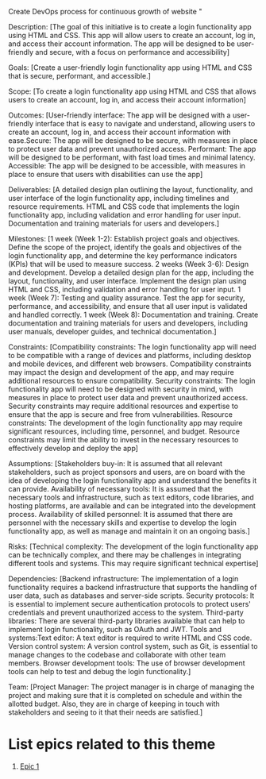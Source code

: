 Create DevOps process for continuous growth of website "

Description: [The goal of this initiative is to create a login functionality app using HTML and CSS. This app will allow users to create an account, log in, and access their account information. The app will be designed to be user-friendly and secure, with a focus on performance and accessibility]

Goals: [Create a user-friendly login functionality app using HTML and CSS that is secure, performant, and accessible.]

Scope: [To create a login functionality app using HTML and CSS that allows users to create an account, log in, and access their account information]

Outcomes: [User-friendly interface: The app will be designed with a user-friendly interface that is easy to navigate and understand, allowing users to create an account, log in, and access their account information with ease.Secure: The app will be designed to be secure, with measures in place to protect user data and prevent unauthorized access.
Performant: The app will be designed to be performant, with fast load times and minimal latency.
Accessible: The app will be designed to be accessible, with measures in place to ensure that users with disabilities can use the app]

Deliverables: [A detailed design plan outlining the layout, functionality, and user interface of the login functionality app, including timelines and resource requirements.
HTML and CSS code that implements the login functionality app, including validation and error handling for user input.
Documentation and training materials for users and developers.]

Milestones: [1 week (Week 1-2): Establish project goals and objectives. Define the scope of the project, identify the goals and objectives of the login functionality app, and determine the key performance indicators (KPIs) that will be used to measure success.
2 weeks (Week 3-6): Design and development. Develop a detailed design plan for the app, including the layout, functionality, and user interface. Implement the design plan using HTML and CSS, including validation and error handling for user input.
1 week (Week 7): Testing and quality assurance. Test the app for security, performance, and accessibility, and ensure that all user input is validated and handled correctly.
1 week (Week 8): Documentation and training. Create documentation and training materials for users and developers, including user manuals, developer guides, and technical documentation.]

Constraints: [Compatibility constraints: The login functionality app will need to be compatible with a range of devices and platforms, including desktop and mobile devices, and different web browsers. Compatibility constraints may impact the design and development of the app, and may require additional resources to ensure compatibility.
Security constraints: The login functionality app will need to be designed with security in mind, with measures in place to protect user data and prevent unauthorized access. Security constraints may require additional resources and expertise to ensure that the app is secure and free from vulnerabilities.
Resource constraints: The development of the login functionality app may require significant resources, including time, personnel, and budget. Resource constraints may limit the ability to invest in the necessary resources to effectively develop and deploy the app]

Assumptions: [Stakeholders buy-in: It is assumed that all relevant stakeholders, such as project sponsors and users, are on board with the idea of developing the login functionality app and understand the benefits it can provide.
Availability of necessary tools: It is assumed that the necessary tools and infrastructure, such as text editors, code libraries, and hosting platforms, are available and can be integrated into the development process.
Availability of skilled personnel: It is assumed that there are personnel with the necessary skills and expertise to develop the login functionality app, as well as manage and maintain it on an ongoing basis.]

Risks: [Technical complexity: The development of the login functionality app can be technically complex, and there may be challenges in integrating different tools and systems. This may require significant technical expertise]

Dependencies: [Backend infrastructure: The implementation of a login functionality requires a backend infrastructure that supports the handling of user data, such as databases and server-side scripts.
Security protocols: It is essential to implement secure authentication protocols to protect users' credentials and prevent unauthorized access to the system.
Third-party libraries: There are several third-party libraries available that can help to implement login functionality, such as OAuth and JWT.
Tools and systems:Text editor: A text editor is required to write HTML and CSS code.
Version control system: A version control system, such as Git, is essential to manage changes to the codebase and collaborate with other team members.
Browser development tools: The use of browser development tools can help to test and debug the login functionality.]

Team: [Project Manager: The project manager is in charge of managing the project and making sure that it is completed on schedule and within the allotted budget. Also, they are in charge of keeping in touch with stakeholders and seeing to it that their needs are satisfied.]

# List epics related to this theme
1. [Epic 1](documentation/templates/theme/initiatives/epics/epic_template.md)